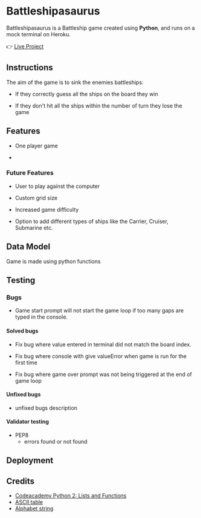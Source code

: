 # Battleshipasaurus

Battleshipasaurus is a Battleship game created using **Python**, and runs on a mock terminal on Heroku.

:point_right: [Live Project](https://battleshipasaurus.herokuapp.com/)

## Instructions

The aim of the game is to sink the enemies battleships:

- If they correctly guess all the ships on the board they win

- If they don't hit all the ships within the number of turn they lose the game

## Features

- One player game

-

### Future Features

- User to play against the computer

- Custom grid size

- Increased game difficulty

- Option to add different types of ships like the Carrier, Cruiser, Submarine etc.

## Data Model

Game is made using python functions

## Testing

### Bugs

- Game start prompt will not start the game loop if too many gaps are typed in the console.

#### Solved bugs

- Fix bug where value entered in terminal did not match the board index.

- Fix bug where console with give valueError when game is run for the first time

- Fix bug where game over prompt was not being triggered at the end of game loop

#### Unfixed bugs

- unfixed bugs description

#### Validator testing

- PEP8
  - errors found or not found

## Deployment

## Credits

- [Codeacademy Python 2: Lists and Functions](https://www.codecademy.com/courses/learn-python/lessons/battleship)
- [ASCII table](http://sticksandstones.kstrom.com/appen.html)
- [Alphabet string](https://www.kite.com/python/answers/how-to-make-a-list-of-the-alphabet-in-python)

